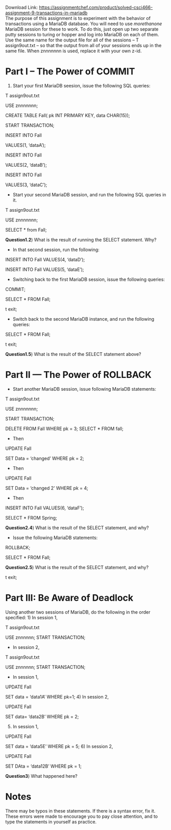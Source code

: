 Download Link: https://assignmentchef.com/product/solved-csci466-assignment-9-transactions-in-mariadb
<br>
The purpose of this assignment is to experiment with the behavior of transactions using a MariaDB database. You will need to use <em>morethanone </em>MariaDB session for these to work. To do this, just open up two separate putty sessions to turing or hopper and log into MariaDB on each of them. Use the same name for the output file for all of the sessions – T assign9out.txt – so that the output from all of your sessions ends up in the same file. When znnnnnnn is used, replace it with your own z-id.

<h1>Part I – The Power of COMMIT</h1>

1) Start your first MariaDB seesion, issue the following SQL queries:

T assign9out.txt

USE znnnnnnn;

CREATE TABLE Fall( pk INT PRIMARY KEY, data CHAR(15));

START TRANSACTION;

INSERT INTO Fall

VALUES(1, ‘dataA’);

INSERT INTO Fall

VALUES(2, ‘dataB’);

INSERT INTO Fall

VALUES(3, ‘dataC’);

<ul>

 <li>Start your second MariaDB session, and run the following SQL queries in it.</li>

</ul>

T assign9out.txt

USE znnnnnnn;

SELECT * from Fall;

<strong>Question1.2</strong>) What is the result of running the SELECT statement. Why?

<ul>

 <li>In that second session, run the following:</li>

</ul>

INSERT INTO FalI VALUES(4, ‘dataD’);

INSERT INTO Fall VALUES(5, ‘dataE’);

<ul>

 <li>Switching back to the first MariaDB session, issue the following queries:</li>

</ul>

COMMIT;

SELECT * FROM Fall;

t exit;

<ul>

 <li>Switch back to the second MariaDB instance, and run the following queries:</li>

</ul>

SELECT * FROM Fall;

t exit;

<strong>Question1.5</strong>) What is the result of the SELECT statement above?

<h1>Part II — The Power of ROLLBACK</h1>

<ul>

 <li>Start another MariaDB session, issue following MariaDB statements:</li>

</ul>

T assign9out.txt

USE znnnnnnn;

START TRANSACTION;

DELETE FROM Fall WHERE pk = 3; SELECT * FROM fall;

<ul>

 <li>Then</li>

</ul>

UPDATE Fall

SET Data = ‘changed’ WHERE pk = 2;

<ul>

 <li>Then</li>

</ul>

UPDATE Fall

SET Data = ‘changed 2’ WHERE pk = 4;

<ul>

 <li>Then</li>

</ul>

INSERT INTO Fall VALUES(6, ‘dataF’);

SELECT * FROM Spring;

<strong>Question2.4</strong>) What is the result of the SELECT statement, and why?

<ul>

 <li>Issue the following MariaDB statements:</li>

</ul>

ROLLBACK;

SELECT * FROM Fall;

<strong>Question2.5</strong>) What is the result of the SELECT statement, and why?

t exit;

<h1>Part III: Be Aware of Deadlock</h1>

Using another two sessions of MariaDB, do the following in the order specified: 1) In session 1,

T assign9out.txt

USE znnnnnn; START TRANSACTION;

<ul>

 <li>In session 2,</li>

</ul>

T assign9out.txt

USE znnnnnn; START TRANSACTION;

<ul>

 <li>In session 1,</li>

</ul>

UPDATE Fall

SET data = ‘data1A’ WHERE pk=1; 4) In session 2,

UPDATE Fall

SET data= ‘data2B’ WHERE pk = 2;

5) In session 1,

UPDATE Fall

SET data = ‘data5E’ WHERE pk = 5; 6) In session 2,

UPDATE Fall

SET DAta = ‘data12B’ WHERE pk = 1;

<strong>Question3</strong>) What happened here?

<h1>Notes</h1>

There may be typos in these statements. If there is a syntax error, fix it. These errors were made to encourage you to pay close attention, and to type the statements in yourself as practice.